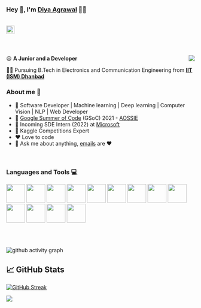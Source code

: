 ### Hey 👋, I'm [Diya Agrawal](https://github.com/MiHarsh) 👨‍💻
<br/>
<a href="www.linkedin.com/in/diya-agrawal">
  <img align="left" alt="Diya's Linkdein" width="22px" src="https://cdn.jsdelivr.net/npm/simple-icons@v3/icons/linkedin.svg" />
</a>


<br/><br/><br/>


<img align="right" src="https://github.com/MiHarsh/MiHarsh/blob/main/assets/Developer.gif"/>

:smiley: **A Junior and a Developer** 

👨‍🎓 Pursuing B.Tech in Electronics and Communication Engineering from [**IIT (ISM) Dhanbad**](https://iitism.ac.in/) 

### About me :eyes:

- :dart: Software Developer | Machine learning | Deep learning | Computer Vision | NLP | Web Developer
- :hatching_chick: [Google Summer of Code](https://summerofcode.withgoogle.com/) (GSoC) 2021 - [AOSSIE](https://aossie.gitlab.io/)
- :hatching_chick: Incoming SDE Intern (2022) at [Microsoft](https://www.microsoft.com/en-in)
- :hatching_chick: Kaggle Competitions Expert
- :heart: Love to code
- :e-mail: Ask me about anything, [emails](mailto:harshm17172612@gmail.com) are :heart:
<br/><br/><br/>


### Languages and Tools :computer:
<code><a><img height="50" src="https://www.vectorlogo.zone/logos/python/python-ar21.svg"></a></code>
<code><a><img height="50" src="https://user-images.githubusercontent.com/42747200/46140125-da084900-c26d-11e8-8ea7-c45ae6306309.png"></a></code>
<code><a><img height="50" src="https://www.vectorlogo.zone/logos/linux/linux-ar21.svg"></a></code>
<code><a><img height="50" src="https://www.vectorlogo.zone/logos/docker/docker-official.svg"></a></code>
<code><a><img height="50" src="https://www.vectorlogo.zone/logos/amazon_aws/amazon_aws-ar21.svg"></a></code>
<code><a><img height="50" src="https://www.vectorlogo.zone/logos/w3_html5/w3_html5-ar21.svg"></a></code>
<code><a><img height="50" src="https://www.vectorlogo.zone/logos/gnu_bash/gnu_bash-ar21.svg"></a></code>
<code><a><img height="50" src="https://www.vectorlogo.zone/logos/mysql/mysql-ar21.svg"></a></code>
<code><a><img height="50" src="https://www.vectorlogo.zone/logos/getpostman/getpostman-ar21.svg"></a></code>
<code><a><img height="50" src="https://www.vectorlogo.zone/logos/github/github-ar21.svg"></a></code>
<code><a><img height="50" src="https://www.vectorlogo.zone/logos/tensorflow/tensorflow-ar21.svg"></a></code>
<code><a><img height="50" src="https://www.vectorlogo.zone/logos/pocoo_flask/pocoo_flask-ar21.svg"></a></code>
<code><a><img height="50" src="https://img.icons8.com/fluent/240/000000/visual-studio-code-2019.png"></a></code>
<br/><br/>

</br>

![github activity graph](https://activity-graph.herokuapp.com/graph?username=MiHarsh&theme=xcode)

## &#x1f4c8; GitHub Stats

[![GitHub Streak](https://github-readme-streak-stats.herokuapp.com/?user=MiHarsh)](https://github.com/MiHarsh/)

<a href="https://github.com/MiHarsh">
  <img align="center" src="https://github-readme-stats.anuraghazra1.vercel.app/api/top-langs/?username=MiHarsh&layout=compact&theme=radical" />
</a>
